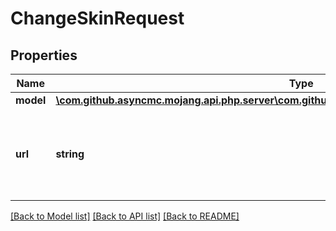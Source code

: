 # ChangeSkinRequest

## Properties
Name | Type | Description | Notes
------------ | ------------- | ------------- | -------------
**model** | [**\com.github.asyncmc.mojang.api.php.server\com.github.asyncmc.mojang.api.php.model\SkinModel**](SkinModel.md) |  | [optional] 
**url** | **string** | The URL which Mojang servers will download and apply the skin | 

[[Back to Model list]](../README.md#documentation-for-models) [[Back to API list]](../README.md#documentation-for-api-endpoints) [[Back to README]](../README.md)


